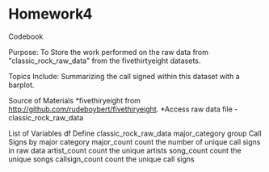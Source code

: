 # Homework4
Codebook

Purpose:
To Store the work performed on the raw data from "classic_rock_raw_data" from the fivethirtyeight datasets.

Topics Include:
Summarizing the call signed within this dataset with a barplot.


Source of Materials
*fivethiryeight from http://github.com/rudeboybert/fivethiryeight.
*Access raw data file - classic_rock_raw_data

List of Variables
df                  Define classic_rock_raw_data
major_category      group Call Signs by major category
major_count         count the number of unique call signs in raw data
artist_count        count the unique artists
song_count          count the unique songs
callsign_count      count the unique call signs





